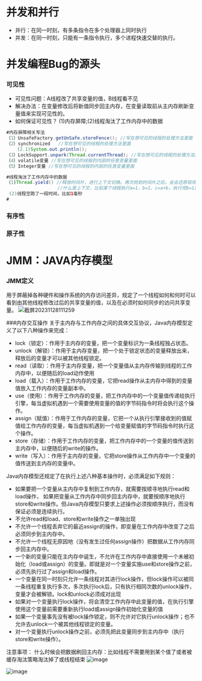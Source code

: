 # 并发和并行
- 并行：在同一时刻，有多条指令在多个处理器上同时执行
- 并发：在同一时刻，只能有一条指令执行，多个进程快速交替的执行。

# 并发编程Bug的源头
### 可见性
- 可见性问题：A线程改了共享变量的值，B线程看不见
- 解决办法：在变量修改后将新值同步回主内存，在变量读取前从主内存刷新变量值来实现可见性的。
- 如何保证可见性？
  (1)内存屏障;(2)线程淘汰了工作内存中的数据
```java
#内存屏障相关写法
（1）UnsafeFactory.getUnSafe.storeFence(); //写在想可见的线程的处理方法里面
（2）synchronized   //写在想可见的线程的处理方法里面
    (2.1)System.out.println();
（3）LockSupport.unpark(Thread.currentThread); //写在想可见的线程的处理方法里面
（4）volatile变量 //写在想可见的线程的内部的任意变量里面
（5）Integer变量 //写在想可见的线程的内部的任意变量里面

#线程淘汰了工作内存中的数据
（1)Thread.yield() //释放时间片，进行上下文切换。再次抢到时间片之后，会去还原现场，会去加载上下文。
                   //什么是上下文，比如某个线程执行a=1，b=1，c=a+b，执行完b=1就被释放时间片了，就会记录现场，cpu的程序计数器会记录当前已经执行到哪行指令了，如果有修改的数据就把修改的变量同步到主内存，没有就把线程工作内存的变量淘汰掉。再次抢到时间片之后，执行c=a+b，会从主内存重新加载a和b的值。执行第几行指令，以及a和b的值就是上下文。
 (2)线程空跑了一段时间，比如1毫秒
#
```
### 有序性
### 原子性

# JMM：JAVA内存模型
### JMM定义
用于屏蔽掉各种硬件和操作系统的内存访问差异，规定了一个线程如何和何时可以看到由其他线程修改过后的共享变量的值，以及在必须时如何同步的访问共享变量。
![截屏20231128111259](https://github.com/niqinhua/java-interview-draft/assets/27798171/33371daf-f519-47c2-8eeb-7b7a73ca2bb4)


###内存交互操作
关于主内存与工作内存之间的具体交互协议，Java内存模型定义了以下八种操作来完成：
- lock（锁定）：作用于主内存的变量，把一个变量标识为一条线程独占状态。
- unlock（解锁）：作用于主内存变量，把一个处于锁定状态的变量释放出来，释放后的变量才可以被其他线程锁定。
- read（读取）：作用于主内存变量，把一个变量值从主内存传输到线程的工作内存中，以便随后的load动作使用
- load（载入）：作用于工作内存的变量，它把read操作从主内存中得到的变量值放入工作内存的变量副本中。
- use（使用）：作用于工作内存的变量，把工作内存中的一个变量值传递给执行引擎，每当虚拟机遇到一个需要使用变量的值的字节码指令时将会执行这个操作。
- assign（赋值）：作用于工作内存的变量，它把一个从执行引擎接收到的值赋值给工作内存的变量，每当虚拟机遇到一个给变量赋值的字节码指令时执行这个操作。
- store（存储）：作用于工作内存的变量，把工作内存中的一个变量的值传送到主内存中，以便随后的write的操作。
- write（写入）：作用于主内存的变量，它把store操作从工作内存中一个变量的值传送到主内存的变量中。

Java内存模型还规定了在执行上述八种基本操作时，必须满足如下规则：
- 如果要把一个变量从主内存中复制到工作内存，就需要按顺寻地执行read和load操作， 如果把变量从工作内存中同步回主内存中，就要按顺序地执行store和write操作。但Java内存模型只要求上述操作必须按顺序执行，而没有保证必须是连续执行。
- 不允许read和load、store和write操作之一单独出现
- 不允许一个线程丢弃它的最近assign的操作，即变量在工作内存中改变了之后必须同步到主内存中。
- 不允许一个线程无原因地（没有发生过任何assign操作）把数据从工作内存同步回主内存中。
- 一个新的变量只能在主内存中诞生，不允许在工作内存中直接使用一个未被初始化（load或assign）的变量。即就是对一个变量实施use和store操作之前，必须先执行过了assign和load操作。
- 一个变量在同一时刻只允许一条线程对其进行lock操作，但lock操作可以被同一条线程重复执行多次，多次执行lock后，只有执行相同次数的unlock操作，变量才会被解锁。lock和unlock必须成对出现
- 如果对一个变量执行lock操作，将会清空工作内存中此变量的值，在执行引擎使用这个变量前需要重新执行load或assign操作初始化变量的值
- 如果一个变量事先没有被lock操作锁定，则不允许对它执行unlock操作；也不允许去unlock一个被其他线程锁定的变量。
- 对一个变量执行unlock操作之前，必须先把此变量同步到主内存中（执行store和write操作）。

注意事项：
什么时候会把数据刷回主内存：比如线程不需要用到某个值了或者被缓存淘汰策略淘汰掉了或线程结束
![image](https://github.com/niqinhua/java-interview-draft/assets/27798171/f1f0562d-f8ce-4020-b20c-053c0238604b)

![image](https://github.com/niqinhua/java-interview-draft/assets/27798171/6fc1fba7-2072-4fb1-bc69-118ba695edb7)

